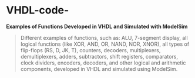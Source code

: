 # VHDL-code-


**Examples of Functions Developed in VHDL and Simulated with ModelSim**

> Different examples of functions, such as: ALU, 7-segment display, all logical functions (like XOR, AND, OR, NAND, NOR, XNOR), all types of flip-flops (RS, D, JK, T), counters, decoders, multiplexers, demultiplexers, adders, subtractors, shift registers, comparators, clock dividers, encoders, decoders, and other logical and arithmetic components, developed in VHDL and simulated using ModelSim.
